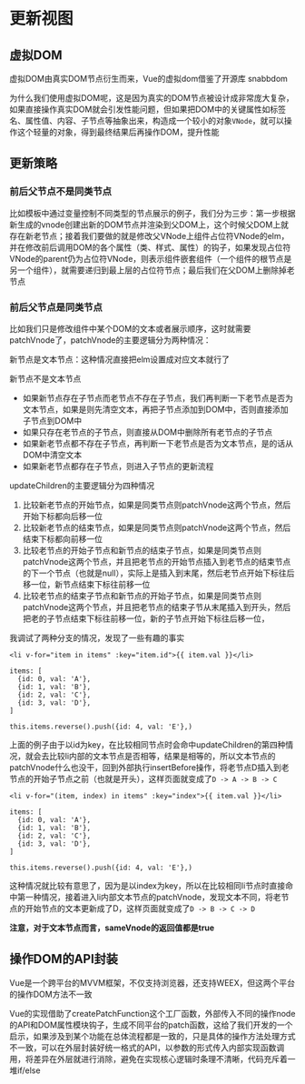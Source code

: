 # 更新视图

## 虚拟DOM

虚拟DOM由真实DOM节点衍生而来，Vue的虚拟dom借鉴了开源库 snabbdom

为什么我们使用虚拟DOM呢，这是因为真实的DOM节点被设计成非常庞大复杂，如果直接操作真实DOM就会引发性能问题，但如果把DOM中的关键属性如标签名、属性值、内容、子节点等抽象出来，构造成一个较小的对象`VNode`，就可以操作这个轻量的对象，得到最终结果后再操作DOM，提升性能

## 更新策略

### 前后父节点不是同类节点

比如模板中通过变量控制不同类型的节点展示的例子，我们分为三步：第一步根据新生成的vnode创建出新的DOM节点并渲染到父DOM上，这个时候父DOM上就存在新老节点；接着我们要做的就是修改父VNode上组件占位符VNode的elm，并在修改前后调用DOM的各个属性（类、样式、属性）的钩子，如果发现占位符VNode的parent仍为占位符VNode，则表示组件嵌套组件（一个组件的根节点是另一个组件），就需要递归到最上层的占位符节点；最后我们在父DOM上删除掉老节点

### 前后父节点是同类节点

比如我们只是修改组件中某个DOM的文本或者展示顺序，这时就需要patchVnode了，patchVnode的主要逻辑分为两种情况：

新节点是文本节点：这种情况直接把elm设置成对应文本就行了

新节点不是文本节点

- 如果新节点存在子节点而老节点不存在子节点，我们再判断一下老节点是否为文本节点，如果是则先清空文本，再把子节点添加到DOM中，否则直接添加子节点到DOM中
- 如果只存在老节点的子节点，则直接从DOM中删除所有老节点的子节点
- 如果新老节点都不存在子节点，再判断一下老节点是否为文本节点，是的话从DOM中清空文本
- 如果新老节点都存在子节点，则进入子节点的更新流程


updateChildren的主要逻辑分为四种情况

1. 比较新老节点的开始节点，如果是同类节点则patchVnode这两个节点，然后开始下标都向后移一位
2. 比较新老节点的结束节点，如果是同类节点则patchVnode这两个节点，然后结束下标都向前移一位
3. 比较老节点的开始子节点和新节点的结束子节点，如果是同类节点则patchVnode这两个节点，并且把老节点的开始节点插入到老节点的结束节点的下一个节点（也就是null），实际上是插入到末尾，然后老节点开始下标往后移一位，新节点结束下标往前移一位
4. 比较老节点的结束子节点和新节点的开始子节点，如果是同类节点则patchVnode这两个节点，并且把老节点的结束子节从末尾插入到开头，然后把老的子节点结束下标往前移一位，新的子节点开始下标往后移一位，

我调试了两种分支的情况，发现了一些有趣的事实
```
<li v-for="item in items" :key="item.id">{{ item.val }}</li>

items: [
  {id: 0, val: 'A'},
  {id: 1, val: 'B'},
  {id: 2, val: 'C'},
  {id: 3, val: 'D'},
]

this.items.reverse().push({id: 4, val: 'E'},)
```
上面的例子由于以id为key，在比较相同节点时会命中updateChildren的第四种情况，就会去比较li内部的文本节点是否相等，结果是相等的，所以文本节点的patchVnode什么也没干，回到外部执行insertBefore操作，将老节点D插入到老节点的开始子节点之前（也就是开头），这样页面就变成了`D -> A -> B -> C`

```
<li v-for="(item, index) in items" :key="index">{{ item.val }}</li>

items: [
  {id: 0, val: 'A'},
  {id: 1, val: 'B'},
  {id: 2, val: 'C'},
  {id: 3, val: 'D'},
]

this.items.reverse().push({id: 4, val: 'E'},)
```
这种情况就比较有意思了，因为是以index为key，所以在比较相同li节点时直接命中第一种情况，接着进入li内部文本节点的patchVnode，发现文本不同，将老节点的开始节点的文本更新成了D，这样页面就变成了`D -> B -> C -> D`

**注意，对于文本节点而言，sameVnode的返回值都是true**

## 操作DOM的API封装

Vue是一个跨平台的MVVM框架，不仅支持浏览器，还支持WEEX，但这两个平台的操作DOM方法不一致

Vue的实现借助了createPatchFunction这个工厂函数，外部传入不同的操作node的API和DOM属性模块钩子，生成不同平台的patch函数，这给了我们开发的一个启示，如果涉及到某个功能在总体流程都是一致的，只是具体的操作方法处理方式不一致，可以在外层封装好统一格式的API，以参数的形式传入内部实现函数调用，将差异在外层就进行消除，避免在实现核心逻辑时条理不清晰，代码充斥着一堆if/else